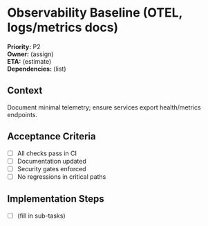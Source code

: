 # Observability Baseline (OTEL, logs/metrics docs)

**Priority:** P2  
**Owner:** (assign)  
**ETA:** (estimate)  
**Dependencies:** (list)

## Context

Document minimal telemetry; ensure services export health/metrics endpoints.

## Acceptance Criteria

- [ ] All checks pass in CI
- [ ] Documentation updated
- [ ] Security gates enforced
- [ ] No regressions in critical paths

## Implementation Steps

- [ ] (fill in sub-tasks)
